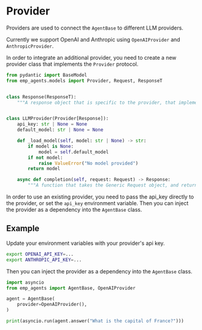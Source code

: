 # Provider

Providers are used to connect the `AgentBase` to different LLM providers.

Currently we support OpenAI and Anthropic using `OpenAIProvider` and `AnthropicProvider`.

In order to integrate an additional provider, you need to create a new provider class that implements the `Provider` protocol.

```python
from pydantic import BaseModel
from emp_agents.models import Provider, Request, ResponseT


class Response(ResponseT):
    """A response object that is specific to the provider, that implements the ResponseT interface."""


class LLMProvider(Provider[Response]):
    api_key: str | None = None
    default_model: str | None = None

    def _load_model(self, model: str | None) -> str:
        if model is None:
            model = self.default_model
        if not model:
            raise ValueError("No model provided")
        return model

    async def completion(self, request: Request) -> Response:
        """A function that takes the Generic Request object, and returns a provider's Response object."""
```

In order to use an existing provider, you need to pass the api_key directly to the provider, or set the `api_key` environment variable.  Then you can inject the provider as a dependency into the `AgentBase` class.

## Example

Update your environment variables with your provider's api key.

```bash
export OPENAI_API_KEY=...
export ANTHROPIC_API_KEY=...
```

Then you can inject the provider as a dependency into the `AgentBase` class.

```python
import asyncio
from emp_agents import AgentBase, OpenAIProvider

agent = AgentBase(
    provider=OpenAIProvider(),
)

print(asyncio.run(agent.answer("What is the capital of France?")))
```
